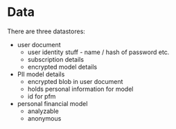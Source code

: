 # Data
There are three datastores:
* user document
  * user identity stuff - name / hash of password etc.
  * subscription details
  * encrypted model details
* PII model details
  * encrypted blob in user document
  * holds personal information for model  
  * id for pfm  
* personal financial model
  * analyzable
  * anonymous  